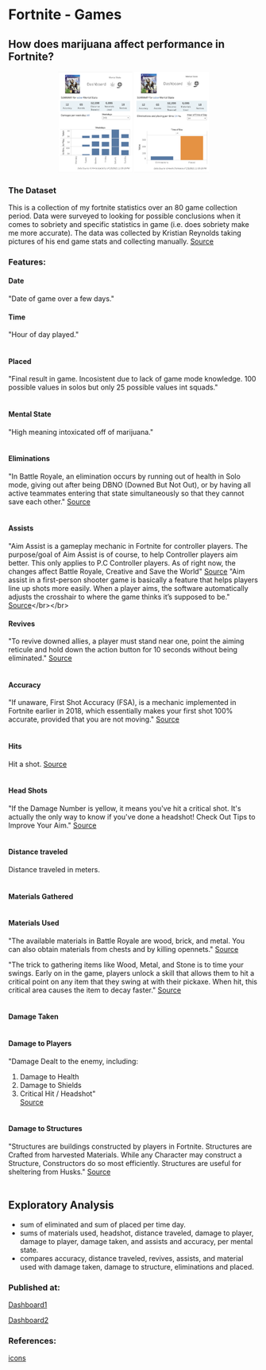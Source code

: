 
# Fortnite - Games
## How does marijuana affect performance in Fortnite?

<p align="center">
<img src = "images/dashboard_weekdays.png"  width=150> <img src = "images/dashboard_time.png"  width=150>  <br/>
<p>

### The Dataset
This is a collection of my fortnite statistics over an 80 game collection period. Data were surveyed to looking for possible conclusions when it comes to sobriety and specific statistics in game (i.e. does sobriety make me more accurate).
The data was collected by Kristian Reynolds taking pictures of his end game stats and collecting manually.
[Source](https://data.world/kreynol3/fortnite-statistics80-games)

### Features:
#### Date
"Date of game over a few days."

#### Time
"Hour of day played."</br></br>

#### Placed
"Final result in game. Incosistent due to lack of game mode knowledge. 100 possible values in solos but only 25 possible values int squads."</br></br>

#### Mental State
"High meaning intoxicated off of marijuana."</br></br>

#### Eliminations
"In Battle Royale, an elimination occurs by running out of health in Solo mode, giving out after being DBNO (Downed But Not Out), or by having all active teammates entering that state simultaneously so that they cannot save each other."
[Source](https://fortnite.gamepedia.com/Elimination#:~:text=In%20Battle%20Royale%2C%20an%20elimination,they%20cannot%20save%20each%20other)</br></br>


#### Assists
"Aim Assist is a gameplay mechanic in Fortnite for controller players. The purpose/goal of Aim Assist is of course, to help Controller players aim better. This only applies to P.C Controller players. As of right now, the changes affect Battle Royale, Creative and Save the World"
[Source](https://fortnite.fandom.com/wiki/Aim_Assist)
"Aim assist in a first-person shooter game is basically a feature that helps players line up shots more easily. When a player aims, the software automatically adjusts the crosshair to where the game thinks it’s supposed to be."
[Source](https://www.sportskeeda.com/esports/fortnite-aim-assist-number-one-reason-pros-leaving-game#:~:text=Aim%20assist%20in%20a%20first,thinks%20it's%20supposed%20to%20be.)</br></br>

#### Revives
"To revive downed allies, a player must stand near one, point the aiming reticule and hold down the action button for 10 seconds without being eliminated."
[Source](https://fortnite.gamepedia.com/Revive#:~:text=To%20revive%20downed%20allies%2C%20a,10%20seconds%20without%20being%20eliminated)</br></br>

#### Accuracy
"If unaware, First Shot Accuracy (FSA), is a mechanic implemented in Fortnite earlier in 2018, which essentially makes your first shot 100% accurate, provided that you are not moving."
[Source](https://www.dexerto.com/fortnite/simple-exploit-in-fortnite-gives-you-first-shot-accuracy-with-every-shot-216360/)</br></br>

#### Hits
Hit a shot.
[Source](https://www.dailyesports.gg/fortnite-terminology-and-communication-terms-to-know/)</br></br>

#### Head Shots
"If the Damage Number is yellow, it means you've hit a critical shot. It's actually the only way to know if you've done a headshot! Check Out Tips to Improve Your Aim."
[Source](https://gamewith.net/fortnite/article/show/182#:~:text=Check%20for%20Headshots,Tips%20to%20Improve%20Your%20Aim)</br></br>


#### Distance traveled
Distance traveled in meters.</br></br>

#### Materials Gathered</br></br>

#### Materials Used

"The available materials in Battle Royale are wood, brick, and metal. You can also obtain materials from chests and by killing opennets."
[Source](https://fortnite.fandom.com/wiki/Materials#:~:text=The%20available%20materials%20in%20Battle,chests%20and%20by%20killing%20opennets)</br>

"The trick to gathering items like Wood, Metal, and Stone is to time your swings. Early on in the game, players unlock a skill that allows them to hit a critical point on any item that they swing at with their pickaxe. When hit, this critical area causes the item to decay faster."
[Source](https://primagames.com/tips/fortnite-how-gather-materials-quickly#:~:text=The%20trick%20to%20gathering%20items,the%20item%20to%20decay%20faster)</br></br>


#### Damage Taken</br></br>

#### Damage to Players

"Damage Dealt to the enemy, including:
1) Damage to Health
2) Damage to Shields
3) Critical Hit / Headshot"</br>
[Source](https://gamewith.net/fortnite/article/show/182)</br></br>


#### Damage to Structures
"Structures are buildings constructed by players in Fortnite. Structures are Crafted from harvested Materials. While any Character may construct a Structure, Constructors do so most efficiently. Structures are useful for sheltering from Husks."
[Source](https://www.ign.com/wikis/fortnite/Structures)</br></br>

## Exploratory Analysis

- sum of eliminated and sum of placed per time day.
- sums of materials used, headshot, distance traveled, damage to player, damage to player, damage taken, and assists and accuracy, per mental state.
- compares accuracy, distance traveled, revives, assists, and material used with damage taken, damage to structure, eliminations and placed.


### Published at:</br>

[Dashboard1](https://public.tableau.com/profile/karina.condeixa#!/vizhome/Fortnite_1_Dashoboard1/Dashboard1?publish=yes)

[Dashboard2](https://public.tableau.com/profile/karina.condeixa#!/vizhome/Fortnite_1_Dashoboard2/Dashboard2?publish=yes)

### References:</br>

[icons](https://thenounproject.com/)


